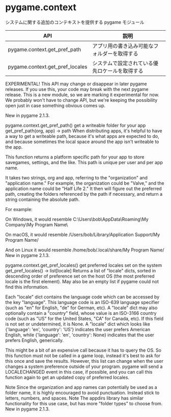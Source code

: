 # pygame.context

システムに関する追加のコンテキストを提供する pygame モジュール

|               API               |                      説明                      |
| ------------------------------- | ---------------------------------------------- |
| pygame.context.get_pref_path    | アプリ用の書き込み可能なフォルダーを取得する   |
| pygame.context.get_pref_locales | システムで設定されている優先ロケールを取得する |

EXPERIMENTAL! This API may change or disappear in later pygame releases. If you use this, your code may break with the next pygame release. This is a new module, so we are marking it experimental for now. We probably won't have to change API, but we're keeping the possibility open just in case something obvious comes up.

New in pygame 2.1.3.

pygame.context.get_pref_path()
get a writeable folder for your app
get_pref_path(org, app) -> path
When distributing apps, it's helpful to have a way to get a writeable path, because it's what apps are expected to do, and because sometimes the local space around the app isn't writeable to the app.

This function returns a platform specific path for your app to store savegames, settings, and the like. This path is unique per user and per app name.

It takes two strings, org and app, referring to the "organization" and "application name." For example, the organization could be "Valve," and the application name could be "Half Life 2." It then will figure out the preferred path, creating the folders referenced by the path if necessary, and return a string containing the absolute path.

For example:

On Windows, it would resemble
C:\\Users\\bob\\AppData\\Roaming\\My Company\\My Program Name\\

On macOS, it would resemble
/Users/bob/Library/Application Support/My Program Name/

And on Linux it would resemble
/home/bob/.local/share/My Program Name/
New in pygame 2.1.3.


pygame.context.get_pref_locales()
get preferred locales set on the system
get_pref_locales() -> list[locale]
Returns a list of "locale" dicts, sorted in descending order of preference set on the host OS (the most preferred locale is the first element). May also be an empty list if pygame could not find this information.

Each "locale" dict contains the language code which can be accessed by the key "language". This language code is an ISO-639 language specifier (such as "en" for English, "de" for German, etc). A "locale" dict may also optionally contain a "country" field, whose value is an ISO-3166 country code (such as "US" for the United States, "CA" for Canada, etc). If this field is not set or undetermined, it is None. A "locale" dict which looks like {'language': 'en', 'country': 'US'} indicates the user prefers American English, while {'language': 'en', 'country': None} indicates that the user prefers English, generically.

This might be a bit of an expensive call because it has to query the OS. So this function must not be called in a game loop, instead it's best to ask for this once and save the results. However, this list can change when the user changes a system preference outside of your program. pygame will send a LOCALECHANGED event in this case, if possible, and you can call this function again to get an updated copy of preferred locales.

Note Since the organization and app names can potentially be used as a folder name, it is highly encouraged to avoid punctuation. Instead stick to letters, numbers, and spaces.
Note The appdirs library has similar functionality for this use case, but has more "folder types" to choose from.
New in pygame 2.1.3.


